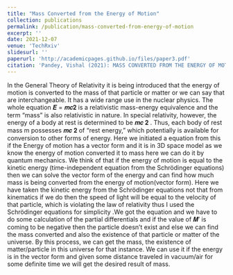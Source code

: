 ```yaml
---
title: "Mass Converted from the Energy of Motion"
collection: publications
permalink: /publication/mass-converted-from-energy-of-motion
excerpt: ''
date: 2021-12-07
venue: 'TechRxiv'
slidesurl: ''
paperurl: 'http://academicpages.github.io/files/paper3.pdf'
citation: 'Pandey, Vishal (2021): MASS CONVERTED FROM THE ENERGY OF MOTION. TechRxiv.Preprint'
---
```


In the General Theory of Relativity it is being introduced that the energy of motion is converted to the mass of that particle or matter or we can say that are interchangeable. It has a wide range use in the nuclear physics. The whole equation 𝑬 = 𝒎𝒄𝟐 is a relativistic mass-energy equivalence and the term “mass” is also relativistic in nature. In special relativity, however, the energy of a body at rest is determined to be 𝒎𝒄 𝟐 . Thus, each body of rest mass m possesses 𝒎𝒄 𝟐 of “rest energy,” which potentially is available for conversion to other forms of energy. Here we initiated a equation from this if the Energy of motion has a vector form and it is in 3D space model as we know the energy of motion converted it to mass here we can do it by quantum mechanics. We think of that if the energy of motion is equal to the kinetic energy (time-independent equation from the Schrödinger equations) then we can solve the vector form of the energy and can find how much mass is being converted from the energy of motion(vector form). Here we have taken the kinetic energy from the Schrödinger equations not that from kinematics if we do then the speed of light will be equal to the velocity of that particle, which is violating the law of relativity thus I used the Schrödinger equations for simplicity .We got the equation and we have to do some calculation of the partial differentials and if the value of 𝑴′ is coming to be negative then the particle doesn’t exist and else we can find the mass converted and also the existence of that particle or matter of the universe. By this process, we can get the mass, the existence of matter/particle in this universe for that instance. We can use it if the energy is in the vector form and given some distance traveled in vacuum/air for some definite time we will get the desired result of mass.